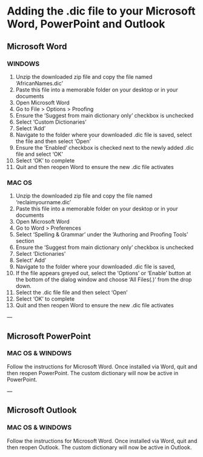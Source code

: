 # Adding the .dic file to your Microsoft Word, PowerPoint and Outlook


## Microsoft Word

### WINDOWS
1. Unzip the downloaded zip file and copy the file named ‘AfricanNames.dic’
2. Paste this file into a memorable folder on your desktop or in your documents
3. Open Microsoft Word
4. Go to File > Options > Proofing
5. Ensure the ‘Suggest from main dictionary only’ checkbox is unchecked
6. Select ‘Custom Dictionaries’
7. Select ‘Add’
8. Navigate to the folder where your downloaded .dic file is saved, select the file and then select ‘Open’
9. Ensure the ‘Enabled’ checkbox is checked next to the newly added .dic file and select  ‘OK’ 
10. Select ‘OK’ to complete
11. Quit and then reopen Word to ensure the new .dic file activates

### MAC OS
1. Unzip the downloaded zip file and copy the file named ‘reclaimyourname.dic’
2. Paste this file into a memorable folder on your desktop or in your documents
3. Open Microsoft Word
4. Go to Word > Preferences
5. Select ‘Spelling & Grammar’ under the ‘Authoring and Proofing Tools’ section
6. Ensure the ‘Suggest from main dictionary only’ checkbox is unchecked
7. Select ‘Dictionaries’
8. Select’ Add’
9. Navigate to the folder where your downloaded .dic file is saved, 
10. If the file appears greyed out, select the ‘Options’ or ‘Enable’ button at the bottom of the dialog window and choose ‘All Files(*.*)’ from the drop down. 
11. Select the .dic file file and then select ‘Open’
12. Select ‘OK’ to complete
13. Quit and then reopen Word to ensure the new .dic file activates


—

## Microsoft PowerPoint


### MAC OS & WINDOWS
Follow the instructions for Microsoft Word. Once installed via Word, quit and then reopen PowerPoint. The custom dictionary will now be active in PowerPoint. 

—

## Microsoft Outlook


### MAC OS & WINDOWS
Follow the instructions for Microsoft Word. Once installed via Word, quit and then reopen Outlook. The custom dictionary will now be active in Outlook. 



